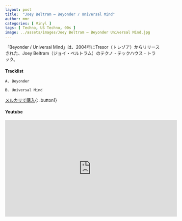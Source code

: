 ```yaml
---
layout: post
title:  "Joey Beltram – Beyonder / Universal Mind"
author: mmr
categories: [ Vinyl ]
tags: [ Techno, US Techno, 00s ]
image: ../assets/images/Joey Beltram – Beyonder Universal Mind.jpg
---
```


 「Beyonder / Universal Mind」は、2004年にTresor（トレゾア）からリリースされた、Joey Beltram（ジョイ・ベルトラム）のテクノ・テックハウス・トラック。

#### Tracklist
```md
A. Beyonder

B. Universal Mind
```

[メルカリで購入](https://jp.mercari.com/item/m32716237760?afid=6142608987){: .button1}

#### Youtube
<iframe width="560" height="315" src="https://www.youtube.com/embed/YcPvwmMFV7Y?si=1egHXBgpLhnSbnP3" title="YouTube video player" frameborder="0" allow="accelerometer; autoplay; clipboard-write; encrypted-media; gyroscope; picture-in-picture; web-share" referrerpolicy="strict-origin-when-cross-origin" allowfullscreen></iframe>